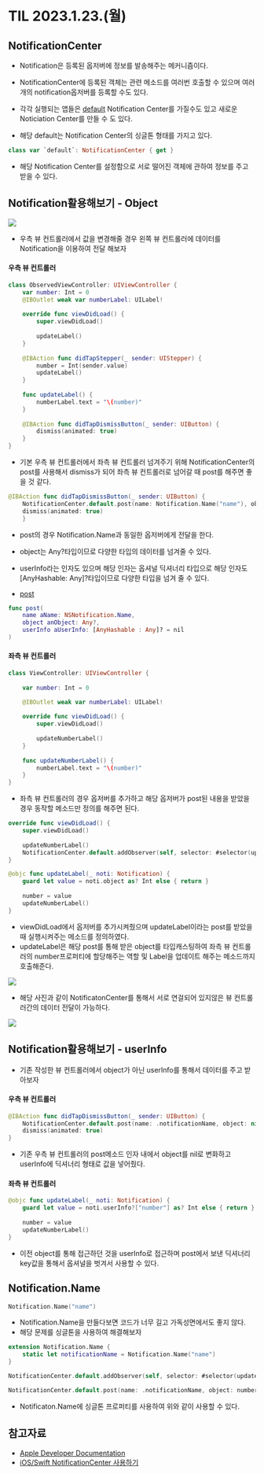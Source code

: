 # TIL 2023.1.23.(월)
## NotificationCenter
* Notification은 등록된 옵저버에 정보를 발송해주는 메커니즘이다.
* NotificationCenter에 등록된 객체는 관련 메소드를 여러번 호출할 수 있으며 여러개의 notification옵저버를 등록할 수도 있다.

* 각각 실행되는 앱들은 [default](https://developer.apple.com/documentation/foundation/notificationcenter/1414169-default) Notification Center를 가질수도 있고 새로운 Noticiation Center를 만들 수 도 있다.
* 해당 default는 Notification Center의 싱글톤 형태를 가지고 있다.
```swift
class var `default`: NotificationCenter { get }
```
* 해당 Notification Center를 설정함으로 서로 떨어진 객체에 관하여 정보를 주고 받을 수 있다.

## Notification활용해보기 - Object
![](https://img1.daumcdn.net/thumb/R1280x0/?scode=mtistory2&fname=https%3A%2F%2Fblog.kakaocdn.net%2Fdn%2F1CjfH%2FbtrWSxacR7z%2FmcydYxUTPP8qc5mSLxcb1K%2Fimg.png)

* 우측 뷰 컨트롤러에서 값을 변경해줄 경우 왼쪽 뷰 컨트롤러에 데이터를 Notification을 이용하여 전달 해보자

#### 우측 뷰 컨트롤러
```swift
class ObservedViewController: UIViewController {
    var number: Int = 0
    @IBOutlet weak var numberLabel: UILabel!
    
    override func viewDidLoad() {
        super.viewDidLoad()
        
        updateLabel()
    }
    
    @IBAction func didTapStepper(_ sender: UIStepper) {
        number = Int(sender.value)
        updateLabel()
    }
    
    func updateLabel() {
        numberLabel.text = "\(number)"
    }
    
    @IBAction func didTapDismissButton(_ sender: UIButton) {
        dismiss(animated: true)
    }
}
```

* 기본 우측 뷰 컨트롤러에서 좌측 뷰 컨트롤러 넘겨주기 위해 NotificationCenter의 post를 사용해서 dismiss가 되어 좌측 뷰 컨트롤러로 넘어갈 때 post를 해주면 좋을 것 같다.

```swift
@IBAction func didTapDismissButton(_ sender: UIButton) {
    NotificationCenter.default.post(name: Notification.Name("name"), object: number)
    dismiss(animated: true)
    }
```

* post의 경우 Notification.Name과 동일한 옵저버에게 전달을 한다.
* object는 Any?타입이므로 다양한 타입의 데이터를 넘겨줄 수 있다.
* userInfo라는 인자도 있으며 해당 인자는 옵셔널 딕셔너리 타입으로 해당 인자도 [AnyHashable: Any]?타입이므로 다양한 타입을 넘겨 줄 수 있다.

* [post](https://developer.apple.com/documentation/foundation/notificationcenter/1410608-post)
```swift
func post(
    name aName: NSNotification.Name,
    object anObject: Any?,
    userInfo aUserInfo: [AnyHashable : Any]? = nil
)
```

#### 좌측 뷰  컨트롤러
```swift
class ViewController: UIViewController {
    
    var number: Int = 0

    @IBOutlet weak var numberLabel: UILabel!
    
    override func viewDidLoad() {
        super.viewDidLoad()
        
        updateNumberLabel()
    }
    
    func updateNumberLabel() {
        numberLabel.text = "\(number)"
    }
}
```

* 좌측 뷰 컨트롤러의 경우 옵저버를 추가하고 해당 옵저버가 post된 내용을 받았을 경우 동작할 메소드만 정의를 해주면 된다.

```swift
override func viewDidLoad() {
    super.viewDidLoad()
        
    updateNumberLabel()
    NotificationCenter.default.addObserver(self, selector: #selector(updateLabel(_: )), name: Notification.Name("name"), object: nil)
}

@objc func updateLabel(_ noti: Notification) {
    guard let value = noti.object as? Int else { return }
        
    number = value
    updateNumberLabel()
}
```

* viewDidLoad에서 옵저버를 추가시켜줬으며 updateLabel이라는 post를 받았을 때 실행시켜주는 메소드를 정의하였다.
* updateLabel은 해당 post를 통해 받은 object를 타입캐스팅하여 좌측 뷰 컨트롤러의 number프로퍼티에 할당해주는 역할 및 Label을 업데이트 해주는 메소드까지 호출해준다.

![](https://img1.daumcdn.net/thumb/R1280x0/?scode=mtistory2&fname=https%3A%2F%2Fblog.kakaocdn.net%2Fdn%2FbOWCKM%2FbtrWRAeb5CY%2Flx63iRfcCcX46FP0U9ipZK%2Fimg.png)

* 해당 사진과 같이 NotificatonCenter를 통해서 서로 연걸되어 있지않은 뷰 컨트롤러간의 데이터 전달이 가능하다.

![](https://blog.kakaocdn.net/dn/cdWuZZ/btrWYLE1gg9/9AB2wOoxSM2UukO5ctNrj0/img.gif)

## Notification활용해보기 - userInfo
* 기존 작성한 뷰 컨트롤러에서 object가 아닌 userInfo를 통해서 데이터를 주고 받아보자

#### 우측 뷰 컨트롤러
```swift
@IBAction func didTapDismissButton(_ sender: UIButton) {
    NotificationCenter.default.post(name: .notificationName, object: nil, userInfo: ["number": number])
    dismiss(animated: true)
}
```

* 기존 우측 뷰 컨트롤러의 post메소드 인자 내에서 object를 nil로 변화하고 userInfo에 딕셔너리 형태로 값을 넣어줬다.

#### 좌측 뷰 컨트롤러
```swift
@objc func updateLabel(_ noti: Notification) {
    guard let value = noti.userInfo?["number"] as? Int else { return }
        
    number = value
    updateNumberLabel()
}
```

* 이전 object를 통해 접근하던 것을 userInfo로 접근하며 post에서 보낸 딕셔너리 key값을 통해서 옵셔널을 벗겨서 사용할 수 있다.

## Notification.Name
```swift
Notification.Name("name")
```
* Notification.Name을 만들다보면 코드가 너무 길고 가독성면에서도 좋지 않다.
* 해당 문제를 싱글톤을 사용하여 해결해보자

```swift
extension Notification.Name {
    static let notificationName = Notification.Name("name")
}

NotificationCenter.default.addObserver(self, selector: #selector(updateLabel(_: )), name: .notificationName, object: nil)

NotificationCenter.default.post(name: .notificationName, object: number)
```
* Notificaton.Name에 싱글톤 프로퍼티를 사용하여 위와 같이 사용할 수 있다.

## 참고자료
* [Apple Developer Documentation](https://developer.apple.com/documentation/foundation/notificationcenter)
* [iOS/Swift NotificationCenter 사용하기](https://silver-g-0114.tistory.com/106)

